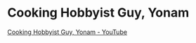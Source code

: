# Cooking Hobbyist Guy, Yonam

[Cooking Hobbyist Guy, Yonam - YouTube](https://www.youtube.com/channel/UCyozK5OFN5lDrwim5wqQnLA)